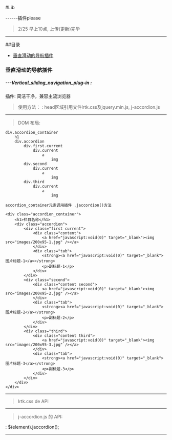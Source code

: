#Lib

------插件please

> 2/25 早上10点, 上传(更新)完毕

---

##目录

-  [垂直滑动的导航插件](#Vertical_sliding_navigation_plug-in "点击跳转至:Vertical_sliding_navigation_plug-in")



### 垂直滑动的导航插件
##### ---Vertical_sliding_navigation_plug-in :
插件: 简洁干净，兼容主流浏览器
>使用方法：
: head区域引用文件lrtk.css及jquery.min.js, j-accordion.js

---

> DOM 布局:

```
div.accordion_container
	h1
	div.accordion
		div.first.current
			div.current
				a
					img
		div.second
			div.current
				a
					img
		div.third
			div.current
				a
					img

accordion_container元素调用插件 .jaccordion()方法

<div class="accordion_container">
	<h1>栏目名称</h1>
	<div class="accordion">
		<div class="first current">
			<div class="content">
				<a href="javascript:void(0)" target="_blank"><img src="images/200x95-1.jpg" /></a>
			</div>
			<div class="tab">
				<strong><a href="javascript:void(0)" target="_blank">图片标题-1</a></strong>
				<p>副标题-1</p>
			</div>
		</div>
		<div class="second">
			<div class="content second">
				<a href="javascript:void(0)" target="_blank"><img src="images/200x95-2.jpg" /></a>
			</div>
			<div class="tab">
				<strong><a href="javascript:void(0)" target="_blank">图片标题-2</a></strong>
				<p>副标题-2</p>
			</div>
		</div>
		<div class="third">
			<div class="content third">
				<a href="javascript:void(0)" target="_blank"><img src="images/200x95-3.jpg" /></a>
			</div>
			<div class="tab">
				<strong><a href="javascript:void(0)" target="_blank">图片标题-3</a></strong>
				<p>副标题-3</p>
			</div>
		</div>
	</div>
</div>
```


---
> lrtk.css de API

---

>j-accordion.js 的 API:

: $(element).jaccordion();

---